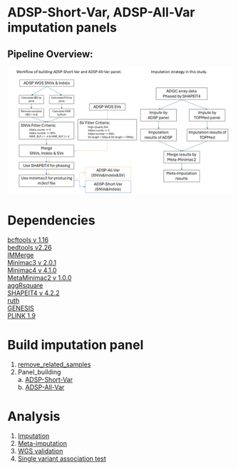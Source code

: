 # ADSP-Short-Var, ADSP-All-Var imputation panels

## Pipeline Overview:
![alt text](https://github.com/plCas/SNP-SV-imputation-panel-building-pipeline/blob/142da040b92ab406bae589d64935c3663519cba9/Images/ADSP-Short_All-Var_panel_Workflow.png)

# Dependencies
[bcftools v 1.16](https://github.com/samtools/bcftools/tree/1.16) <br>
[bedtools v2.26](https://github.com/arq5x/bedtools2/tree/v2.26.0) <br>
[IMMerge](https://github.com/belowlab/IMMerge) <br>
[Minimac3 v 2.0.1](https://github.com/Santy-8128/Minimac3?tab=readme-ov-file) <br>
[Minimac4 v 4.1.0](https://github.com/statgen/Minimac4/tree/v4.1.0) <br>
[MetaMinimac2 v 1.0.0](https://github.com/yukt/MetaMinimac2) <br>
[aggRsquare](https://github.com/yukt/aggRSquare) <br>
[SHAPEIT4 v 4.2.2](https://github.com/odelaneau/shapeit4)<br>
[ruth](https://github.com/statgen/ruth)<br>
[GENESIS](https://github.com/UW-GAC/GENESIS/tree/devel) <br>
[PLINK 1.9](https://www.cog-genomics.org/plink/1.9) <br>

# Build imputation panel <br>
  1.	[remove_related_samples](remove_related_samples) <br>
  2.	Panel_building <br>
      a.	[ADSP-Short-Var](panel_building/ADSP-Short-Var)<br>
    	b.	[ADSP-All-Var](panel_building/ADSP-All-Var) <br>

# Analysis <br>
  1.	[Imputation](imputation) <br>
  2.	[Meta-imputation](meta-imputation) <br>
  3.	[WGS validation](WGS%20validation) <br>
  4.	[Single variant association test](single%20variant%20association%20test) <br>
